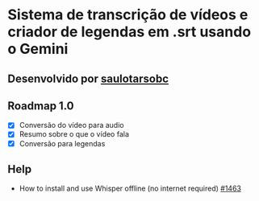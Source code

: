 # Sistema de transcrição de vídeos e criador de legendas em .srt usando o Gemini

## Desenvolvido por [saulotarsobc](https://github.com/saulotarsobc)

## Roadmap 1.0

- [x] Conversão do vídeo para audio
- [x] Resumo sobre o que o vídeo fala
- [x] Conversão para legendas

## Help

- How to install and use Whisper offline (no internet required) [#1463](https://github.com/openai/whisper/discussions/1463)
